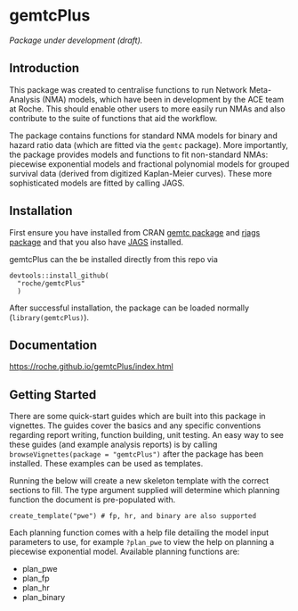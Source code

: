 # gemtcPlus

_Package under development (draft)._

## Introduction

This package was created to centralise functions to run Network Meta-Analysis (NMA) models, which have
been in development by the ACE team at Roche. This should enable 
other users to more easily run NMAs and also contribute to the suite
of functions that aid the workflow. 

The package contains functions for standard NMA models for binary and hazard ratio data (which are fitted via the `gemtc` package). More importantly, the package provides models and functions to fit non-standard NMAs: piecewise exponential models and fractional polynomial models for grouped survival data (derived from digitized Kaplan-Meier curves). These more sophisticated models are fitted by calling JAGS.


## Installation

First ensure you have installed from CRAN [gemtc package](https://cran.r-project.org/web/packages/gemtc/) and [rjags package](https://cran.r-project.org/web/packages/rjags/) and that you also have [JAGS](http://mcmc-jags.sourceforge.net/) installed.

gemtcPlus can the be installed directly from this repo via

```
devtools::install_github(
  "roche/gemtcPlus"
  )
```

After successful installation, the package can be loaded normally (`library(gemtcPlus)`).


## Documentation

https://roche.github.io/gemtcPlus/index.html

## Getting Started

There are some quick-start guides which are built into this package in vignettes. The guides cover the basics and any specific conventions regarding report writing, function building, unit testing. An easy way to see these guides (and example analysis reports) is by calling `browseVignettes(package = "gemtcPlus")` after the package has been installed. These examples can be used as templates.

Running the below will create a new skeleton template with the correct sections to fill. The type argument supplied will determine which planning function the document is pre-populated with. 


```
create_template("pwe") # fp, hr, and binary are also supported
```

Each planning function comes with a help file detailing the model input parameters to use, for example `?plan_pwe` to view the help on planning a piecewise exponential model. Available planning functions are:

* plan_pwe
* plan_fp
* plan_hr
* plan_binary




